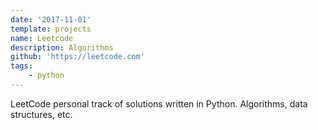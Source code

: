 ```yaml
---
date: '2017-11-01'
template: projects
name: Leetcode
description: Algorithms
github: 'https://leetcode.com'
tags: 
    - python
---
```

LeetCode personal track of solutions written in Python. Algorithms, data structures, etc.